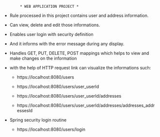            * WEB APPLICATION PROJECT *

* Rule processed in this project contains user and address information. 

* Can view, delete and edit those informations.

* Enables user login with security definition

* And it informs with the error message during any display.

* Handles GET, PUT, DELETE, POST mappings which helps to view and make changes on the information

* with the help of HTTP request link can visualize the informations such:

  - https://localhost:8080/users 
  
  - https://localhost:8080/users/user_userId 
  
  - https://localhost:8080/users/user_userId/addresses
  
  - https://localhost:8080/users/user_userId/addresses/addresses_addressesId
 

* Spring security login routine
  - https://localhost:8080/users/login


